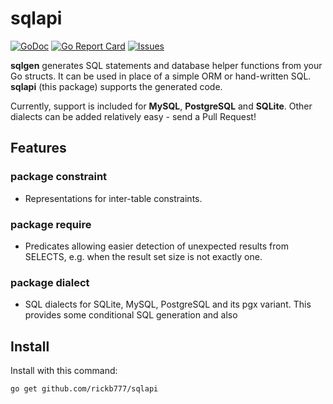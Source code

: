 # sqlapi

[![GoDoc](https://img.shields.io/badge/api-Godoc-blue.svg)](https://pkg.go.dev/github.com/rickb777/sqlapi)
[![Go Report Card](https://goreportcard.com/badge/github.com/rickb777/sqlapi)](https://goreportcard.com/report/github.com/rickb777/sqlapi)
[![Issues](https://img.shields.io/github/issues/rickb777/sqlapi.svg)](https://github.com/rickb777/sqlapi/issues)

**sqlgen** generates SQL statements and database helper functions from your Go structs. It can be used in
place of a simple ORM or hand-written SQL. **sqlapi** (this package) supports the generated code.

Currently, support is included for **MySQL**, **PostgreSQL** and **SQLite**. Other dialects can be added relatively easy - send a Pull Request!

## Features

### package constraint

* Representations for inter-table constraints.

### package require

* Predicates allowing easier detection of unexpected results from SELECTS, e.g. when the result set size is not exactly one.

### package dialect

* SQL dialects for SQLite, MySQL, PostgreSQL and its pgx variant. This provides some conditional SQL generation and
 also 

## Install

Install with this command:

```
go get github.com/rickb777/sqlapi
```
